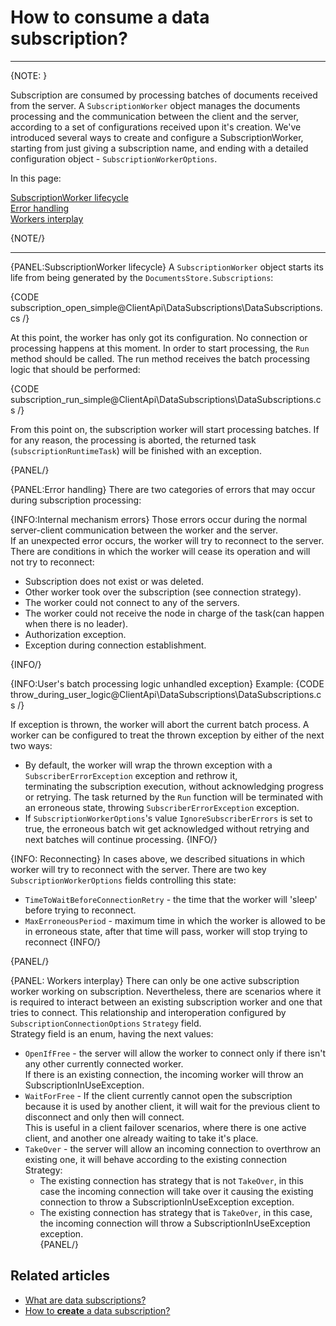 ﻿# How to consume a data subscription?

---

{NOTE: }

Subscription are consumed by processing batches of documents received from the server. 
A `SubscriptionWorker` object manages the documents processing and the communication between the client and the server, 
according to a set of configurations received upon it's creation. 
We've introduced several ways to create and configure a SubscriptionWorker, starting from just giving a subscription name, and ending with a detailed configuration object - `SubscriptionWorkerOptions`.

In this page:

[SubscriptionWorker lifecycle](../../../client-api/data-subscriptions/subscription-consumption/how-to-consume-data-subscription#subscriptionworker-lifecycle)  
[Error handling](../../../client-api/data-subscriptions/subscription-consumption/how-to-consume-data-subscription#error-handling)  
[Workers interplay](../../../client-api/data-subscriptions/subscription-consumption/how-to-consume-data-subscription#workers-interplay)

{NOTE/}

---

{PANEL:SubscriptionWorker lifecycle}
A `SubscriptionWorker` object starts its life from being generated by the `DocumentsStore.Subscriptions`:

{CODE subscription_open_simple@ClientApi\DataSubscriptions\DataSubscriptions.cs /}

At this point, the worker has only got its configuration. No connection or processing happens at this moment. 
In order to start processing, the `Run` method should be called. The run method receives the batch processing logic that should be performed:

{CODE subscription_run_simple@ClientApi\DataSubscriptions\DataSubscriptions.cs /}

From this point on, the subscription worker will start processing batches. If for any reason, the processing is aborted, 
the returned task (`subscriptionRuntimeTask`) will be finished with an exception.

{PANEL/}


{PANEL:Error handling}
There are two categories of errors that may occur during subscription processing:

{INFO:Internal mechanism errors}
Those errors occur during the normal server-client communication between the worker and the server.  
If an unexpected error occurs, the worker will try to reconnect to the server. There are conditions in which the worker will cease its operation and will not try to reconnect:  

* Subscription does not exist or was deleted.  
* Other worker took over the subscription (see connection strategy).  
* The worker could not connect to any of the servers.  
* The worker could not receive the node in charge of the task(can happen when there is no leader).  
* Authorization exception.  
* Exception during connection establishment.  


{INFO/}

{INFO:User's batch processing logic unhandled exception}
Example:
{CODE throw_during_user_logic@ClientApi\DataSubscriptions\DataSubscriptions.cs /}

If exception is thrown, the worker will abort the current batch process. 
A worker can be configured to treat the thrown exception by either of the next two ways:  

* By default, the worker will wrap the thrown exception with a `SubscriberErrorException` exception and rethrow it,  
  terminating the subscription execution, without acknowledging progress or retrying. The task returned by the `Run` function will
  be terminated with an erroneous state, throwing `SubscriberErrorException` exception.
* If `SubscriptionWorkerOptions`'s value `IgnoreSubscriberErrors` is set to true, the erroneous batch wit get acknowledged without retrying and next batches will continue processing. 
{INFO/}

{INFO: Reconnecting}
In cases above, we described situations in which worker will try to reconnect with the server. There are two key `SubscriptionWorkerOptions` fields controlling this state:

*  `TimeToWaitBeforeConnectionRetry` - the time that the worker will 'sleep' before trying to reconnect.
* `MaxErroneousPeriod` - maximum time in which the worker is allowed to be in erroneous state, after that time will pass, worker will stop trying to reconnect
{INFO/}


{PANEL/}

{PANEL: Workers interplay}
There can only be one active subscription worker working on subscription. 
Nevertheless, there are scenarios where it is required to interact between an existing subscription worker and one that tries to connect. 
This relationship and interoperation configured by `SubscriptionConnectionOptions` `Strategy` field.  
Strategy field is an enum, having the next values:  

* `OpenIfFree` - the server will allow the worker to connect only if there isn't any other currently connected worker.  
  If there is an existing connection, the incoming worker will throw an SubscriptionInUseException.  
* `WaitForFree` - If the client currently cannot open the subscription because it is used by another client, it will wait for the previous client to disconnect and only then will connect.  
  This is useful in a client failover scenarios, where there is one active client, and another one already waiting to take it's place.  
* `TakeOver` - the server will allow an incoming connection to overthrow an existing one, it will behave according to the existing connection Strategy:  
  * The existing connection has strategy that is not `TakeOver`, in this case the incoming connection will take over it causing the existing connection to throw a SubscriptionInUseException exception.  
  * The existing connection has strategy that is `TakeOver`, in this case, the incoming connection will throw a SubscriptionInUseException exception.  
{PANEL/}


## Related articles

- [What are data subscriptions?](../../../client-api/data-subscriptions/what-are-data-subscriptions)
- [How to **create** a data subscription?](../../../client-api/data-subscriptions/subscription-creation/how-to-create-data-subscription)
